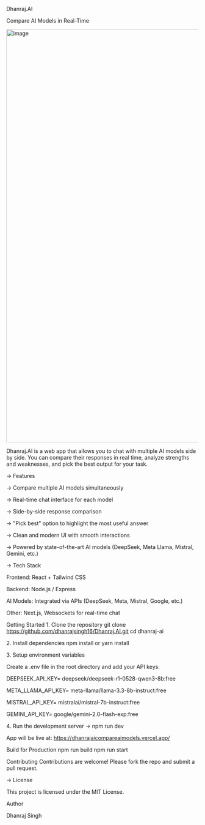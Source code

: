 Dhanraj.AI 

Compare AI Models in Real-Time

<img width="1920" height="1080" alt="image" src="https://github.com/user-attachments/assets/5b30ffb7-389c-4740-b746-cfad7b1a9a1c" />


Dhanraj.AI is a web app that allows you to chat with multiple AI models side by side. You can compare their responses in real time, analyze strengths and weaknesses, and pick the best output for your task.

-> Features

-> Compare multiple AI models simultaneously

-> Real-time chat interface for each model

-> Side-by-side response comparison

-> "Pick best" option to highlight the most useful answer

-> Clean and modern UI with smooth interactions

-> Powered by state-of-the-art AI models (DeepSeek, Meta Llama, Mistral, Gemini, etc.)


-> Tech Stack

Frontend: React + Tailwind CSS

Backend: Node.js / Express

AI Models: Integrated via APIs (DeepSeek, Meta, Mistral, Google, etc.)

Other: Next.js, Websockets for real-time chat

Getting Started
1️. Clone the repository
git clone https://github.com/dhanrajsingh16/Dhanraj.AI.git
cd dhanraj-ai

2️. Install dependencies
npm install
or
yarn install

3️. Setup environment variables

Create a .env file in the root directory and add your API keys:

DEEPSEEK_API_KEY= deepseek/deepseek-r1-0528-qwen3-8b:free

META_LLAMA_API_KEY= meta-llama/llama-3.3-8b-instruct:free

MISTRAL_API_KEY= mistralai/mistral-7b-instruct:free

GEMINI_API_KEY= google/gemini-2.0-flash-exp:free

4️. Run the development server -> 
npm run dev


App will be live at: https://dhanrajaicompareaimodels.vercel.app/

Build for Production
npm run build
npm run start

Contributing
Contributions are welcome! Please fork the repo and submit a pull request.

-> License

This project is licensed under the MIT License.

Author

Dhanraj Singh
